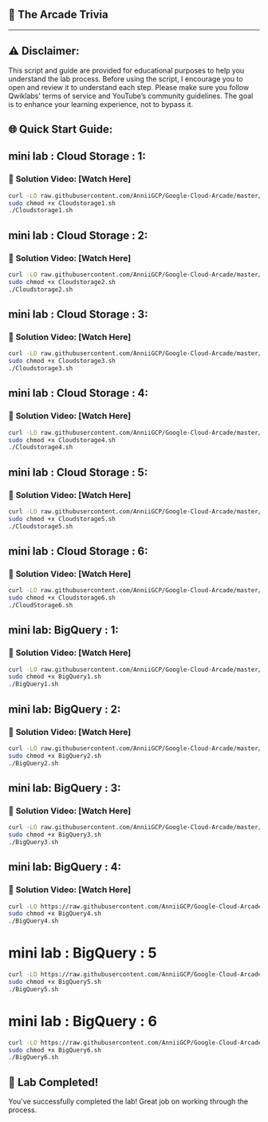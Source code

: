 

## 🚀 The Arcade Trivia 


---

## ⚠️ **Disclaimer:**
This script and guide are provided for educational purposes to help you understand the lab process. Before using the script, I encourage you to open and review it to understand each step. Please make sure you follow Qwiklabs' terms of service and YouTube’s community guidelines. The goal is to enhance your learning experience, not to bypass it.


## 🌐 **Quick Start Guide:**

## **mini lab : Cloud Storage : 1:**
### 🔗 **Solution Video:** [Watch Here]



```bash
curl -LO raw.githubusercontent.com/AnniiGCP/Google-Cloud-Arcade/master/mini%20lab/Cloudstorage1.sh
sudo chmod +x Cloudstorage1.sh
./Cloudstorage1.sh
```

## **mini lab : Cloud Storage : 2:**
### 🔗 **Solution Video:** [Watch Here]



```bash
curl -LO raw.githubusercontent.com/AnniiGCP/Google-Cloud-Arcade/master/mini%20lab/Cloudstorage2.sh
sudo chmod +x Cloudstorage2.sh
./Cloudstorage2.sh
```

## **mini lab : Cloud Storage : 3:**
### 🔗 **Solution Video:** [Watch Here]



```bash
curl -LO raw.githubusercontent.com/AnniiGCP/Google-Cloud-Arcade/master/mini%20lab/Cloudstorage3.sh
sudo chmod +x Cloudstorage3.sh
./Cloudstorage3.sh
```


## **mini lab : Cloud Storage : 4:**
### 🔗 **Solution Video:** [Watch Here]



```bash
curl -LO raw.githubusercontent.com/AnniiGCP/Google-Cloud-Arcade/master/mini%20lab/Cloudstorage4.sh
sudo chmod +x Cloudstorage4.sh
./Cloudstorage4.sh
```

## **mini lab : Cloud Storage : 5:**
### 🔗 **Solution Video:** [Watch Here]



```bash
curl -LO raw.githubusercontent.com/AnniiGCP/Google-Cloud-Arcade/master/mini%20lab/Cloudstorage5.sh
sudo chmod +x Cloudstorage5.sh
./Cloudstorage5.sh
```

## **mini lab : Cloud Storage : 6:**
### 🔗 **Solution Video:** [Watch Here]



```bash
curl -LO raw.githubusercontent.com/AnniiGCP/Google-Cloud-Arcade/master/mini%20lab/Cloudstorage6.sh
sudo chmod +x Cloudstorage6.sh
./CloudStorage6.sh
```

## **mini lab: BigQuery : 1:**
### 🔗 **Solution Video:** [Watch Here]



```bash
curl -LO raw.githubusercontent.com/AnniiGCP/Google-Cloud-Arcade/master/mini%20lab/BigQuery1.sh
sudo chmod +x BigQuery1.sh
./BigQuery1.sh
```

## **mini lab: BigQuery : 2:**
### 🔗 **Solution Video:** [Watch Here]



```bash
curl -LO raw.githubusercontent.com/AnniiGCP/Google-Cloud-Arcade/master/mini%20lab/BigQuery2.sh
sudo chmod +x BigQuery2.sh
./BigQuery2.sh
```

## **mini lab: BigQuery : 3:**
### 🔗 **Solution Video:** [Watch Here]



```bash
curl -LO raw.githubusercontent.com/AnniiGCP/Google-Cloud-Arcade/master/mini%20lab/BigQuery3.sh
sudo chmod +x BigQuery3.sh
./BigQuery3.sh
```

## **mini lab: BigQuery : 4:**
### 🔗 **Solution Video:** [Watch Here]



```bash
curl -LO https://raw.githubusercontent.com/AnniiGCP/Google-Cloud-Arcade/master/mini%20lab/BigQuery4.sh
sudo chmod +x BigQuery4.sh
./BigQuery4.sh
```

# mini lab : BigQuery : 5
```bash
curl -LO https://raw.githubusercontent.com/AnniiGCP/Google-Cloud-Arcade/master/mini%20lab%20BigQuery%205/BigQuery5.sh
sudo chmod +x BigQuery5.sh
./BigQuery5.sh
```

# mini lab : BigQuery : 6

```bash
curl -LO https://raw.githubusercontent.com/AnniiGCP/Google-Cloud-Arcade/master/mini%20lab%20BigQuery%206/BigQuery6.sh
sudo chmod +x BigQuery6.sh
./BigQuery6.sh
```

## 🎉 **Lab Completed!**

You've successfully completed the lab! Great job on working through the process.
